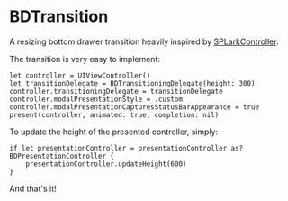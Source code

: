# BDTransition
A resizing bottom drawer transition heavily inspired by [SPLarkController](https://github.com/ivanvorobei/SPLarkController).

The transition is very easy to implement:

    let controller = UIViewController()
    let transitionDelegate = BDTransitioningDelegate(height: 300)
    controller.transitioningDelegate = transitionDelegate
    controller.modalPresentationStyle = .custom
    controller.modalPresentationCapturesStatusBarAppearance = true
    present(controller, animated: true, completion: nil)
    
To update the height of the presented controller, simply:

    if let presentationController = presentationController as? BDPresentationController {
        presentationController.updateHeight(600)
    }
    
And that's it!
